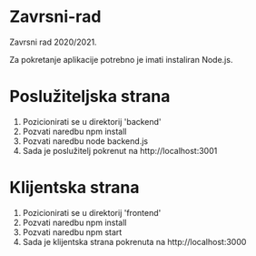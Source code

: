 # Zavrsni-rad
Zavrsni rad 2020/2021.

Za pokretanje aplikacije potrebno je imati instaliran Node.js.
# Poslužiteljska strana
 1. Pozicionirati se u direktorij 'backend'
 2. Pozvati naredbu npm install
 3. Pozvati naredbu node backend.js
 4. Sada je poslužitelj pokrenut na http://localhost:3001


# Klijentska strana
 1. Pozicionirati se u direktorij 'frontend'
 2. Pozvati naredbu npm install
 3. Pozvati naredbu npm start
 4. Sada je klijentska strana pokrenuta na http://localhost:3000